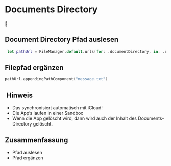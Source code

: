 # Documents Directory
📑

## Document Directory Pfad auslesen


```swift
 let pathUrl = FileManager.default.urls(for: .documentDirectory, in: .userDomainMask)[0]

```

## Filepfad ergänzen

```swift
pathUrl.appendingPathComponent("message.txt")
```


##  Hinweis
- Das synchronisiert automatisch mit iCloud!
- Die App’s laufen in einer Sandbox
- Wenn die App gelöscht wird, dann wird auch der Inhalt des Documents-Directory gelöscht.

## Zusammenfassung
- Pfad auslesen
- Pfad ergänzen
